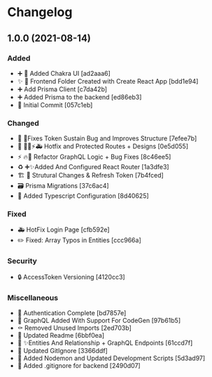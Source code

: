 # Changelog

<a name="1.0.0"></a>
## 1.0.0 (2021-08-14)

### Added

- ➕ 💄 Added Chakra UI [ad2aaa6]
- ✨ 🎉 Frontend Folder Created with Create React App [bdd1e94]
- ➕ Add Prisma Client [c7da42b]
- ➕ Added Prisma to the backend [ed86eb3]
- 🎉 Initial Commit [057c1eb]

### Changed

- 🎨 🐛Fixes Token Sustain Bug and Improves Structure [7efee7b]
- 💄 🎨🐛⚡🚑 Hotfix and Protected Routes + Designs [0e5d055]
- ⚡ 🔥🐛 Refactor GraphQL Logic + Bug Fixes [8c46ee5]
- ♻️ ➕✨Added And Configured React Router [1a3dfe3]
- 🏗️ 🎨 Strutural Changes &amp; Refresh Token [7b4fced]
- 🗃️ Prisma Migrations [37c6ac4]
- 🔧 Added Typescript Configuration [8d40625]

### Fixed

- 🚑 HotFix Login Page [cfb592e]
- ✏️ Fixed: Array Typos in Entities [ccc966a]

### Security

- 🔒 AccessToken Versioning [4120cc3]

### Miscellaneous

- 🛂 Authentication Complete [bd7857e]
- 🔨 GraphQL Added With Support For CodeGen [97b61b5]
- ⚰️ Removed Unused Imports [2ed703b]
- 📝 Updated Readme [6bbf0ea]
- 🚧 ✨Entities And Relationship + GraphQL Endpoints [61ccd7f]
- 🙈 Updated GitIgnore [3366ddf]
- 🔨 Added Nodemon and Updated Development Scripts [5d3ad97]
- 🙈 Added .gitignore for backend [2490d07]


